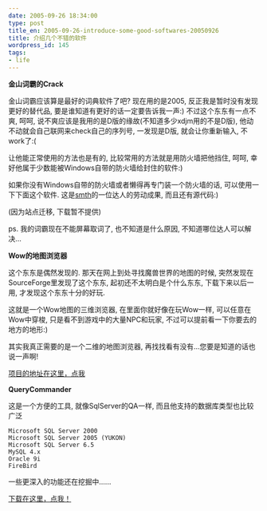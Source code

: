 ```yaml
---
date: 2005-09-26 18:34:00
type: post
title_en: 2005-09-26-introduce-some-good-softwares-20050926
title: 介绍几个不错的软件
wordpress_id: 145
tags:
- life
---
```


**金山词霸的Crack**

金山词霸应该算是最好的词典软件了吧? 现在用的是2005, 反正我是暂时没有发现更好的替代品, 要是谁知道有更好的话一定要告诉我一声:) 不过这个东东有一点不爽, 呵呵, 说不爽应该是我用的是D版的缘故(不知道多少xdjm用的不是D版), 他动不动就会自己联网来check自己的序列号, 一发现是D版, 就会让你重新输入, 不work了:(  
  
让他能正常使用的方法也是有的, 比较常用的方法就是用防火墙把他挡住, 呵呵, 幸好他属于少数能被Windows自带的防火墙给封住的软件:)  
  
如果你没有Windows自带的防火墙或者懒得再专门装一个防火墙的话, 可以使用一下下面这个软件. 这是[smth](http://www.newsmth.net/)的一位达人的劳动成果, 而且还有源代码:)  
  
(因为站点迁移, 下载暂不提供)  
  
ps. 我的词霸现在不能屏幕取词了, 也不知道是什么原因, 不知道哪位达人可以解决...  
  
**Wow的地图浏览器**

这个东东是偶然发现的. 那天在网上到处寻找魔兽世界的地图的时候, 突然发现在SourceForge里发现了这个东东, 起初还不太明白是个什么东东, 下载下来以后一用, 才发现这个东东十分的好玩.  
  
这就是一个Wow地图的三维浏览器, 在里面你就好像在玩Wow一样, 可以任意在Wow中穿梭, 只是看不到游戏中的大量NPC和玩家, 不过可以提前看一下你要去的地方的地形:)  
  
其实我真正需要的是一个二维的地图浏览器, 再找找看有没有...您要是知道的话也说一声啊!  
  
[项目的地址在这里，点我](http://wowmapview.sourceforge.net/)  
  
**QueryCommander**
  
这是一个方便的工具, 就像SqlServer的QA一样, 而且他支持的数据库类型也比较广泛  
  
	Microsoft SQL Server 2000  
	Microsoft SQL Server 2005 (YUKON)  
	Microsoft SQL Server 6.5  
	MySQL 4.x  
	Oracle 9i  
	FireBird  
  
一些更深入的功能还在挖掘中......  

[下载在这里，点我！](https://sourceforge.net/project/showfiles.php?group_id=123942)
